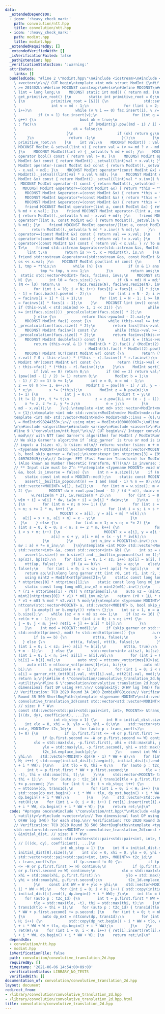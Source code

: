 ```yaml
---
data:
  _extendedDependsOn:
  - icon: ':heavy_check_mark:'
    path: convolution/ntt.hpp
    title: convolution/ntt.hpp
  - icon: ':heavy_check_mark:'
    path: modint.hpp
    title: modint.hpp
  _extendedRequiredBy: []
  _extendedVerifiedWith: []
  _isVerificationFailed: false
  _pathExtension: hpp
  _verificationStatusIcon: ':warning:'
  attributes:
    links: []
  bundledCode: "#line 2 \"modint.hpp\"\n#include <iostream>\n#include <set>\n#include\
    \ <vector>\n\n// CUT begin\ntemplate <int md> struct ModInt {\n#if __cplusplus\
    \ >= 201402L\n#define MDCONST constexpr\n#else\n#define MDCONST\n#endif\n    using\
    \ lint = long long;\n    MDCONST static int mod() { return md; }\n    static int\
    \ get_primitive_root() {\n        static int primitive_root = 0;\n        if (!primitive_root)\
    \ {\n            primitive_root = [&]() {\n                std::set<int> fac;\n\
    \                int v = md - 1;\n                for (lint i = 2; i * i <= v;\
    \ i++)\n                    while (v % i == 0) fac.insert(i), v /= i;\n      \
    \          if (v > 1) fac.insert(v);\n                for (int g = 1; g < md;\
    \ g++) {\n                    bool ok = true;\n                    for (auto i\
    \ : fac)\n                        if (ModInt(g).pow((md - 1) / i) == 1) {\n  \
    \                          ok = false;\n                            break;\n \
    \                       }\n                    if (ok) return g;\n           \
    \     }\n                return -1;\n            }();\n        }\n        return\
    \ primitive_root;\n    }\n    int val;\n    MDCONST ModInt() : val(0) {}\n   \
    \ MDCONST ModInt &_setval(lint v) { return val = (v >= md ? v - md : v), *this;\
    \ }\n    MDCONST ModInt(lint v) { _setval(v % md + md); }\n    MDCONST explicit\
    \ operator bool() const { return val != 0; }\n    MDCONST ModInt operator+(const\
    \ ModInt &x) const { return ModInt()._setval((lint)val + x.val); }\n    MDCONST\
    \ ModInt operator-(const ModInt &x) const { return ModInt()._setval((lint)val\
    \ - x.val + md); }\n    MDCONST ModInt operator*(const ModInt &x) const { return\
    \ ModInt()._setval((lint)val * x.val % md); }\n    MDCONST ModInt operator/(const\
    \ ModInt &x) const { return ModInt()._setval((lint)val * x.inv() % md); }\n  \
    \  MDCONST ModInt operator-() const { return ModInt()._setval(md - val); }\n \
    \   MDCONST ModInt &operator+=(const ModInt &x) { return *this = *this + x; }\n\
    \    MDCONST ModInt &operator-=(const ModInt &x) { return *this = *this - x; }\n\
    \    MDCONST ModInt &operator*=(const ModInt &x) { return *this = *this * x; }\n\
    \    MDCONST ModInt &operator/=(const ModInt &x) { return *this = *this / x; }\n\
    \    friend MDCONST ModInt operator+(lint a, const ModInt &x) { return ModInt()._setval(a\
    \ % md + x.val); }\n    friend MDCONST ModInt operator-(lint a, const ModInt &x)\
    \ { return ModInt()._setval(a % md - x.val + md); }\n    friend MDCONST ModInt\
    \ operator*(lint a, const ModInt &x) { return ModInt()._setval(a % md * x.val\
    \ % md); }\n    friend MDCONST ModInt operator/(lint a, const ModInt &x) {\n \
    \       return ModInt()._setval(a % md * x.inv() % md);\n    }\n    MDCONST bool\
    \ operator==(const ModInt &x) const { return val == x.val; }\n    MDCONST bool\
    \ operator!=(const ModInt &x) const { return val != x.val; }\n    MDCONST bool\
    \ operator<(const ModInt &x) const { return val < x.val; } // To use std::map<ModInt,\
    \ T>\n    friend std::istream &operator>>(std::istream &is, ModInt &x) {\n   \
    \     lint t;\n        return is >> t, x = ModInt(t), is;\n    }\n    MDCONST\
    \ friend std::ostream &operator<<(std::ostream &os, const ModInt &x) { return\
    \ os << x.val; }\n    MDCONST ModInt pow(lint n) const {\n        ModInt ans =\
    \ 1, tmp = *this;\n        while (n) {\n            if (n & 1) ans *= tmp;\n \
    \           tmp *= tmp, n >>= 1;\n        }\n        return ans;\n    }\n\n  \
    \  static std::vector<ModInt> facs, facinvs, invs;\n    MDCONST static void _precalculation(int\
    \ N) {\n        int l0 = facs.size();\n        if (N > md) N = md;\n        if\
    \ (N <= l0) return;\n        facs.resize(N), facinvs.resize(N), invs.resize(N);\n\
    \        for (int i = l0; i < N; i++) facs[i] = facs[i - 1] * i;\n        facinvs[N\
    \ - 1] = facs.back().pow(md - 2);\n        for (int i = N - 2; i >= l0; i--) facinvs[i]\
    \ = facinvs[i + 1] * (i + 1);\n        for (int i = N - 1; i >= l0; i--) invs[i]\
    \ = facinvs[i] * facs[i - 1];\n    }\n    MDCONST lint inv() const {\n       \
    \ if (this->val < std::min(md >> 1, 1 << 21)) {\n            while (this->val\
    \ >= int(facs.size())) _precalculation(facs.size() * 2);\n            return invs[this->val].val;\n\
    \        } else {\n            return this->pow(md - 2).val;\n        }\n    }\n\
    \    MDCONST ModInt fac() const {\n        while (this->val >= int(facs.size()))\
    \ _precalculation(facs.size() * 2);\n        return facs[this->val];\n    }\n\
    \    MDCONST ModInt facinv() const {\n        while (this->val >= int(facs.size()))\
    \ _precalculation(facs.size() * 2);\n        return facinvs[this->val];\n    }\n\
    \    MDCONST ModInt doublefac() const {\n        lint k = (this->val + 1) / 2;\n\
    \        return (this->val & 1) ? ModInt(k * 2).fac() / (ModInt(2).pow(k) * ModInt(k).fac())\n\
    \                               : ModInt(k).fac() * ModInt(2).pow(k);\n    }\n\
    \    MDCONST ModInt nCr(const ModInt &r) const {\n        return (this->val <\
    \ r.val) ? 0 : this->fac() * (*this - r).facinv() * r.facinv();\n    }\n    MDCONST\
    \ ModInt nPr(const ModInt &r) const {\n        return (this->val < r.val) ? 0\
    \ : this->fac() * (*this - r).facinv();\n    }\n\n    ModInt sqrt() const {\n\
    \        if (val == 0) return 0;\n        if (md == 2) return val;\n        if\
    \ (pow((md - 1) / 2) != 1) return 0;\n        ModInt b = 1;\n        while (b.pow((md\
    \ - 1) / 2) == 1) b += 1;\n        int e = 0, m = md - 1;\n        while (m %\
    \ 2 == 0) m >>= 1, e++;\n        ModInt x = pow((m - 1) / 2), y = (*this) * x\
    \ * x;\n        x *= (*this);\n        ModInt z = b.pow(m);\n        while (y\
    \ != 1) {\n            int j = 0;\n            ModInt t = y;\n            while\
    \ (t != 1) j++, t *= t;\n            z = z.pow(1LL << (e - j - 1));\n        \
    \    x *= z, z *= z, y *= z;\n            e = j;\n        }\n        return ModInt(std::min(x.val,\
    \ md - x.val));\n    }\n};\ntemplate <int md> std::vector<ModInt<md>> ModInt<md>::facs\
    \ = {1};\ntemplate <int md> std::vector<ModInt<md>> ModInt<md>::facinvs = {1};\n\
    template <int md> std::vector<ModInt<md>> ModInt<md>::invs = {0};\n// using mint\
    \ = ModInt<998244353>;\n// using mint = ModInt<1000000007>;\n#line 3 \"convolution/ntt.hpp\"\
    \n\n#include <algorithm>\n#include <array>\n#include <cassert>\n#include <tuple>\n\
    #line 9 \"convolution/ntt.hpp\"\n\n// CUT begin\n// Integer convolution for arbitrary\
    \ mod\n// with NTT (and Garner's algorithm) for ModInt / ModIntRuntime class.\n\
    // We skip Garner's algorithm if `skip_garner` is true or mod is in `nttprimes`.\n\
    // input: a (size: n), b (size: m)\n// return: vector (size: n + m - 1)\ntemplate\
    \ <typename MODINT>\nstd::vector<MODINT> nttconv(std::vector<MODINT> a, std::vector<MODINT>\
    \ b, bool skip_garner = false);\n\nconstexpr int nttprimes[3] = {998244353, 167772161,\
    \ 469762049};\n\n// Integer FFT (Fast Fourier Transform) for ModInt class\n//\
    \ (Also known as Number Theoretic Transform, NTT)\n// is_inverse: inverse transform\n\
    // ** Input size must be 2^n **\ntemplate <typename MODINT> void ntt(std::vector<MODINT>\
    \ &a, bool is_inverse = false) {\n    int n = a.size();\n    if (n == 1) return;\n\
    \    static const int mod = MODINT::mod();\n    static const MODINT root = MODINT::get_primitive_root();\n\
    \    assert(__builtin_popcount(n) == 1 and (mod - 1) % n == 0);\n\n    static\
    \ std::vector<MODINT> w{1}, iw{1};\n    for (int m = w.size(); m < n / 2; m *=\
    \ 2) {\n        MODINT dw = root.pow((mod - 1) / (4 * m)), dwinv = 1 / dw;\n \
    \       w.resize(m * 2), iw.resize(m * 2);\n        for (int i = 0; i < m; i++)\
    \ w[m + i] = w[i] * dw, iw[m + i] = iw[i] * dwinv;\n    }\n\n    if (!is_inverse)\
    \ {\n        for (int m = n; m >>= 1;) {\n            for (int s = 0, k = 0; s\
    \ < n; s += 2 * m, k++) {\n                for (int i = s; i < s + m; i++) {\n\
    \                    MODINT x = a[i], y = a[i + m] * w[k];\n                 \
    \   a[i] = x + y, a[i + m] = x - y;\n                }\n            }\n      \
    \  }\n    } else {\n        for (int m = 1; m < n; m *= 2) {\n            for\
    \ (int s = 0, k = 0; s < n; s += 2 * m, k++) {\n                for (int i = s;\
    \ i < s + m; i++) {\n                    MODINT x = a[i], y = a[i + m];\n    \
    \                a[i] = x + y, a[i + m] = (x - y) * iw[k];\n                }\n\
    \            }\n        }\n        int n_inv = MODINT(n).inv();\n        for (auto\
    \ &v : a) v *= n_inv;\n    }\n}\ntemplate <int MOD> std::vector<ModInt<MOD>> nttconv_(const\
    \ std::vector<int> &a, const std::vector<int> &b) {\n    int sz = a.size();\n\
    \    assert(a.size() == b.size() and __builtin_popcount(sz) == 1);\n    std::vector<ModInt<MOD>>\
    \ ap(sz), bp(sz);\n    for (int i = 0; i < sz; i++) ap[i] = a[i], bp[i] = b[i];\n\
    \    ntt(ap, false);\n    if (a == b)\n        bp = ap;\n    else\n        ntt(bp,\
    \ false);\n    for (int i = 0; i < sz; i++) ap[i] *= bp[i];\n    ntt(ap, true);\n\
    \    return ap;\n}\nlong long garner_ntt_(int r0, int r1, int r2, int mod) {\n\
    \    using mint2 = ModInt<nttprimes[2]>;\n    static const long long m01 = 1LL\
    \ * nttprimes[0] * nttprimes[1];\n    static const long long m0_inv_m1 = ModInt<nttprimes[1]>(nttprimes[0]).inv();\n\
    \    static const long long m01_inv_m2 = mint2(m01).inv();\n\n    int v1 = (m0_inv_m1\
    \ * (r1 + nttprimes[1] - r0)) % nttprimes[1];\n    auto v2 = (mint2(r2) - r0 -\
    \ mint2(nttprimes[0]) * v1) * m01_inv_m2;\n    return (r0 + 1LL * nttprimes[0]\
    \ * v1 + m01 % mod * v2.val) % mod;\n}\ntemplate <typename MODINT>\nstd::vector<MODINT>\
    \ nttconv(std::vector<MODINT> a, std::vector<MODINT> b, bool skip_garner) {\n\
    \    if (a.empty() or b.empty()) return {};\n    int sz = 1, n = a.size(), m =\
    \ b.size();\n    while (sz < n + m) sz <<= 1;\n    if (sz <= 16) {\n        std::vector<MODINT>\
    \ ret(n + m - 1);\n        for (int i = 0; i < n; i++) {\n            for (int\
    \ j = 0; j < m; j++) ret[i + j] += a[i] * b[j];\n        }\n        return ret;\n\
    \    }\n    int mod = MODINT::mod();\n    if (skip_garner or std::find(std::begin(nttprimes),\
    \ std::end(nttprimes), mod) != std::end(nttprimes)) {\n        a.resize(sz), b.resize(sz);\n\
    \        if (a == b) {\n            ntt(a, false);\n            b = a;\n     \
    \   } else {\n            ntt(a, false), ntt(b, false);\n        }\n        for\
    \ (int i = 0; i < sz; i++) a[i] *= b[i];\n        ntt(a, true);\n        a.resize(n\
    \ + m - 1);\n    } else {\n        std::vector<int> ai(sz), bi(sz);\n        for\
    \ (int i = 0; i < n; i++) ai[i] = a[i].val;\n        for (int i = 0; i < m; i++)\
    \ bi[i] = b[i].val;\n        auto ntt0 = nttconv_<nttprimes[0]>(ai, bi);\n   \
    \     auto ntt1 = nttconv_<nttprimes[1]>(ai, bi);\n        auto ntt2 = nttconv_<nttprimes[2]>(ai,\
    \ bi);\n        a.resize(n + m - 1);\n        for (int i = 0; i < n + m - 1; i++)\
    \ a[i] = garner_ntt_(ntt0[i].val, ntt1[i].val, ntt2[i].val, mod);\n    }\n   \
    \ return a;\n}\n#line 4 \"convolution/convolutive_translation_2d.hpp\"\n#include\
    \ <utility>\n#line 6 \"convolution/convolutive_translation_2d.hpp\"\n\n// Two\
    \ dimensional fast DP using FFT.\n// Complexity: O(HW log (HW)) for each step.\n\
    // Verification: TCO 2020 Round 3A 1000 ZombieRPGDice\n// Verification: TCO 2020\
    \ Round 3B 500 ShortBugPaths\ntemplate <typename MODINT>\nstd::vector<std::vector<MODINT>>\
    \ convolutive_translation_2d(const std::vector<std::vector<MODINT>> &initial_dist,\
    \ // size: H * W\n                                                           \
    \ const std::vector<std::pair<std::pair<int, int>, MODINT>> &trans_coeffs, //\
    \ [((dx, dy), coefficient), ...]\n                                           \
    \                 int nb_step = 1) {\n    int H = initial_dist.size(), W = initial_dist[0].size();\n\
    \    int xlo = 0, xhi = 0, ylo = 0, yhi = 0;\n\n    std::vector<std::pair<std::pair<int,\
    \ int>, MODINT>> t2c_1d;\n    for (auto p : trans_coeffs)\n        if (p.second\
    \ != 0) {\n            if (p.first.first <= -H or p.first.first >= H) continue;\n\
    \            if (p.first.second <= -W or p.first.second >= W) continue;\n    \
    \        xlo = std::max(xlo, -p.first.first), xhi = std::max(xhi, p.first.first);\n\
    \            ylo = std::max(ylo, -p.first.second), yhi = std::max(yhi, p.first.second);\n\
    \            t2c_1d.emplace_back(p);\n        }\n    const int WW = W + ylo +\
    \ yhi;\n    std::vector<MODINT> dp((H - 1) * WW + W);\n    for (int i = 0; i <\
    \ H; i++) { std::copy(initial_dist[i].begin(), initial_dist[i].end(), dp.begin()\
    \ + i * WW); }\n\n    int tlo = 0, thi = 0;\n    for (auto p : t2c_1d) {\n   \
    \     int t = p.first.first * WW + p.first.second;\n        tlo = std::max(tlo,\
    \ -t), thi = std::max(thi, t);\n    }\n\n    std::vector<MODINT> trans1d(tlo +\
    \ thi + 1);\n    for (auto p : t2c_1d) { trans1d[tlo + p.first.first * WW + p.first.second]\
    \ += p.second; }\n    for (int t = 0; t < nb_step; t++) {\n        auto dp_nxt\
    \ = nttconv(dp, trans1d);\n        for (int i = 0; i < H; i++) {\n           \
    \ std::copy(dp_nxt.begin() + i * WW + tlo, dp_nxt.begin() + i * WW + W + tlo,\
    \ dp.begin() + i * WW);\n        }\n    }\n    std::vector<std::vector<MODINT>>\
    \ ret(H);\n    for (int i = 0; i < H; i++) { ret[i].insert(ret[i].end(), dp.begin()\
    \ + i * WW, dp.begin() + i * WW + W); }\n    return ret;\n}\n"
  code: "#pragma once\n#include \"convolution/ntt.hpp\"\n#include <algorithm>\n#include\
    \ <utility>\n#include <vector>\n\n// Two dimensional fast DP using FFT.\n// Complexity:\
    \ O(HW log (HW)) for each step.\n// Verification: TCO 2020 Round 3A 1000 ZombieRPGDice\n\
    // Verification: TCO 2020 Round 3B 500 ShortBugPaths\ntemplate <typename MODINT>\n\
    std::vector<std::vector<MODINT>> convolutive_translation_2d(const std::vector<std::vector<MODINT>>\
    \ &initial_dist, // size: H * W\n                                            \
    \                const std::vector<std::pair<std::pair<int, int>, MODINT>> &trans_coeffs,\
    \ // [((dx, dy), coefficient), ...]\n                                        \
    \                    int nb_step = 1) {\n    int H = initial_dist.size(), W =\
    \ initial_dist[0].size();\n    int xlo = 0, xhi = 0, ylo = 0, yhi = 0;\n\n   \
    \ std::vector<std::pair<std::pair<int, int>, MODINT>> t2c_1d;\n    for (auto p\
    \ : trans_coeffs)\n        if (p.second != 0) {\n            if (p.first.first\
    \ <= -H or p.first.first >= H) continue;\n            if (p.first.second <= -W\
    \ or p.first.second >= W) continue;\n            xlo = std::max(xlo, -p.first.first),\
    \ xhi = std::max(xhi, p.first.first);\n            ylo = std::max(ylo, -p.first.second),\
    \ yhi = std::max(yhi, p.first.second);\n            t2c_1d.emplace_back(p);\n\
    \        }\n    const int WW = W + ylo + yhi;\n    std::vector<MODINT> dp((H -\
    \ 1) * WW + W);\n    for (int i = 0; i < H; i++) { std::copy(initial_dist[i].begin(),\
    \ initial_dist[i].end(), dp.begin() + i * WW); }\n\n    int tlo = 0, thi = 0;\n\
    \    for (auto p : t2c_1d) {\n        int t = p.first.first * WW + p.first.second;\n\
    \        tlo = std::max(tlo, -t), thi = std::max(thi, t);\n    }\n\n    std::vector<MODINT>\
    \ trans1d(tlo + thi + 1);\n    for (auto p : t2c_1d) { trans1d[tlo + p.first.first\
    \ * WW + p.first.second] += p.second; }\n    for (int t = 0; t < nb_step; t++)\
    \ {\n        auto dp_nxt = nttconv(dp, trans1d);\n        for (int i = 0; i <\
    \ H; i++) {\n            std::copy(dp_nxt.begin() + i * WW + tlo, dp_nxt.begin()\
    \ + i * WW + W + tlo, dp.begin() + i * WW);\n        }\n    }\n    std::vector<std::vector<MODINT>>\
    \ ret(H);\n    for (int i = 0; i < H; i++) { ret[i].insert(ret[i].end(), dp.begin()\
    \ + i * WW, dp.begin() + i * WW + W); }\n    return ret;\n}\n"
  dependsOn:
  - convolution/ntt.hpp
  - modint.hpp
  isVerificationFile: false
  path: convolution/convolutive_translation_2d.hpp
  requiredBy: []
  timestamp: '2021-06-06 14:54:00+09:00'
  verificationStatus: LIBRARY_NO_TESTS
  verifiedWith: []
documentation_of: convolution/convolutive_translation_2d.hpp
layout: document
redirect_from:
- /library/convolution/convolutive_translation_2d.hpp
- /library/convolution/convolutive_translation_2d.hpp.html
title: convolution/convolutive_translation_2d.hpp
---
```


